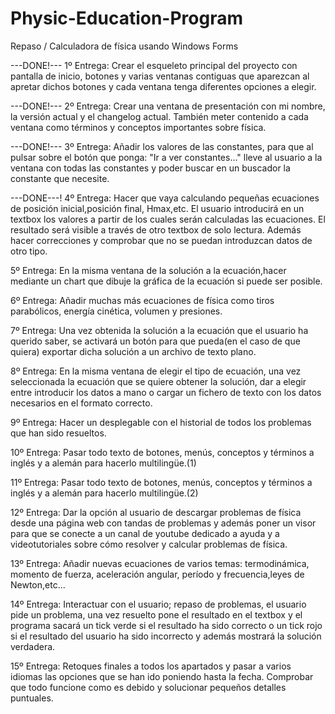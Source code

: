 # Physic-Education-Program

Repaso / Calculadora de física usando Windows Forms

---DONE!--- 1º Entrega: Crear el esqueleto principal del proyecto con pantalla de inicio, botones y varias ventanas contiguas que aparezcan al apretar dichos botones y cada ventana tenga diferentes opciones a elegir.

---DONE!--- 2º Entrega: Crear una ventana de presentación con mi nombre, la versión actual y el changelog actual. También meter contenido a cada ventana como términos y conceptos importantes sobre física.

---DONE!--- 3º Entrega: Añadir los valores de las constantes, para que al pulsar sobre el botón que ponga: "Ir a ver constantes..." lleve al usuario a la ventana con todas las constantes y poder buscar en un buscador la constante que necesite.

---DONE---! 4º Entrega: Hacer que vaya calculando pequeñas ecuaciones de posición inicial,posición final, Hmax,etc. El usuario introducirá en un textbox los valores a partir de los cuales serán calculadas las ecuaciones. El resultado será visible a través de otro textbox de solo lectura. Además hacer correcciones y comprobar que no se puedan introduzcan datos de otro tipo. 

5º Entrega: En la misma ventana de la solución a la ecuación,hacer mediante un chart que dibuje la gráfica de la ecuación si puede ser posible.

6º Entrega: Añadir muchas más ecuaciones de física como tiros parabólicos, energía cinética, volumen y presiones.

7º Entrega: Una vez obtenida la solución a la ecuación que el usuario ha querido saber, se activará un botón para que pueda(en el caso de que quiera) exportar dicha solución a un archivo de texto plano.

8º Entrega: En la misma ventana de elegir el tipo de ecuación, una vez seleccionada la ecuación que se quiere obtener la solución, dar a elegir entre introducir los datos a mano o cargar un fichero de texto con los datos necesarios en el formato correcto.

9º Entrega: Hacer un desplegable con el historial de todos los problemas que han sido resueltos.

10º Entrega: Pasar todo texto de botones, menús, conceptos y términos a inglés y a alemán para hacerlo multilingüe.(1)

11º Entrega: Pasar todo texto de botones, menús, conceptos y términos a inglés y a alemán para hacerlo multilingüe.(2)

12º Entrega: Dar la opción al usuario de descargar problemas de física desde una página web con tandas de problemas y además poner un visor para que se conecte a un canal de youtube dedicado a ayuda y a videotutoriales sobre cómo resolver y calcular problemas de física.

13º Entrega: Añadir nuevas ecuaciones de varios temas: termodinámica, momento de fuerza, aceleración angular, período y frecuencia,leyes de Newton,etc...

14º Entrega: Interactuar con el usuario; repaso de problemas, el usuario pide un problema, una vez resuelto pone el resultado en el textbox y el programa sacará un tick verde si el resultado ha sido correcto o un tick rojo si el resultado del usuario ha sido incorrecto y además mostrará la solución verdadera.

15º Entrega: Retoques finales a todos los apartados y pasar a varios idiomas las opciones que se han ido poniendo hasta la fecha. Comprobar que todo funcione como es debido y solucionar pequeños detalles puntuales.
